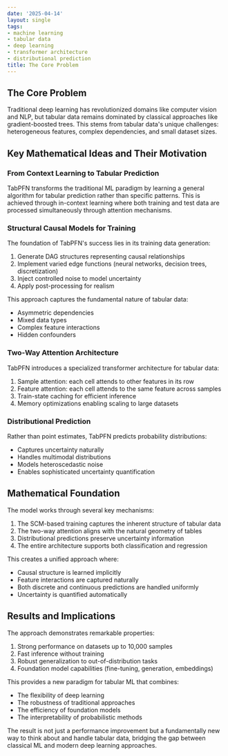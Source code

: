 ```yaml
---
date: '2025-04-14'
layout: single
tags:
- machine learning
- tabular data
- deep learning
- transformer architecture
- distributional prediction
title: The Core Problem
---
```


## The Core Problem

Traditional deep learning has revolutionized domains like computer vision and NLP, but tabular data remains dominated by classical approaches like gradient-boosted trees. This stems from tabular data's unique challenges: heterogeneous features, complex dependencies, and small dataset sizes.


<!-- excerpt-end -->

## Key Mathematical Ideas and Their Motivation

### **From Context Learning to Tabular Prediction**

TabPFN transforms the traditional ML paradigm by learning a general algorithm for tabular prediction rather than specific patterns. This is achieved through in-context learning where both training and test data are processed simultaneously through attention mechanisms.

### **Structural Causal Models for Training**

The foundation of TabPFN's success lies in its training data generation:

1. Generate DAG structures representing causal relationships
2. Implement varied edge functions (neural networks, decision trees, discretization)
3. Inject controlled noise to model uncertainty
4. Apply post-processing for realism

This approach captures the fundamental nature of tabular data:

- Asymmetric dependencies
- Mixed data types
- Complex feature interactions
- Hidden confounders

### **Two-Way Attention Architecture**

TabPFN introduces a specialized transformer architecture for tabular data:

1. Sample attention: each cell attends to other features in its row
2. Feature attention: each cell attends to the same feature across samples
3. Train-state caching for efficient inference
4. Memory optimizations enabling scaling to large datasets

### **Distributional Prediction**

Rather than point estimates, TabPFN predicts probability distributions:

- Captures uncertainty naturally
- Handles multimodal distributions
- Models heteroscedastic noise
- Enables sophisticated uncertainty quantification

## Mathematical Foundation

The model works through several key mechanisms:

1. The SCM-based training captures the inherent structure of tabular data
2. The two-way attention aligns with the natural geometry of tables
3. Distributional predictions preserve uncertainty information
4. The entire architecture supports both classification and regression

This creates a unified approach where:

- Causal structure is learned implicitly
- Feature interactions are captured naturally
- Both discrete and continuous predictions are handled uniformly
- Uncertainty is quantified automatically

## Results and Implications

The approach demonstrates remarkable properties:

1. Strong performance on datasets up to 10,000 samples
2. Fast inference without training
3. Robust generalization to out-of-distribution tasks
4. Foundation model capabilities (fine-tuning, generation, embeddings)

This provides a new paradigm for tabular ML that combines:

- The flexibility of deep learning
- The robustness of traditional approaches
- The efficiency of foundation models
- The interpretability of probabilistic methods

The result is not just a performance improvement but a fundamentally new way to think about and handle tabular data, bridging the gap between classical ML and modern deep learning approaches.